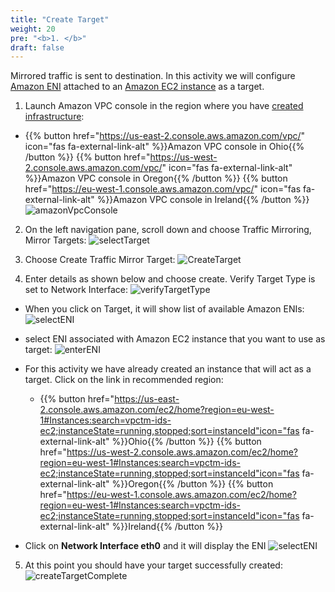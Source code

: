 ```yaml
---
title: "Create Target"
weight: 20
pre: "<b>1. </b>"
draft: false
---
```


Mirrored traffic is sent to destination. In this activity we will configure [Amazon ENI](https://docs.aws.amazon.com/AWSEC2/latest/UserGuide/using-eni.html) attached to an [Amazon EC2 instance](https://docs.aws.amazon.com/AWSEC2/latest/UserGuide/concepts.html) as a target.

1. Launch Amazon VPC console in the region where you have [created infrastructure](/010_prerequisites/createinfra):

  * {{% button href="https://us-east-2.console.aws.amazon.com/vpc/" icon="fas fa-external-link-alt" %}}Amazon VPC console in Ohio{{% /button %}} {{% button href="https://us-west-2.console.aws.amazon.com/vpc/" icon="fas fa-external-link-alt" %}}Amazon VPC console in Oregon{{% /button %}} {{% button href="https://eu-west-1.console.aws.amazon.com/vpc/" icon="fas fa-external-link-alt" %}}Amazon VPC console in Ireland{{% /button %}}
  ![amazonVpcConsole](/images/amazonVpcConsole.png)

2. On the left navigation pane, scroll down and choose Traffic Mirroring, Mirror Targets:
![selectTarget](/images/scrollDownTarget.png)

3. Choose Create Traffic Mirror Target:
![CreateTarget](/images/createTarget.png)

4. Enter details as shown below and choose create. Verify Target Type is set to Network Interface:
![verifyTargetType](/images/verifyTargetType.png)

  * When you click on Target, it will show list of available Amazon ENIs:
  ![selectENI](/images/listENI.png)

  * select ENI associated with Amazon EC2 instance that you want to use as target:
  ![enterENI](/images/enterENI.png)

  * For this activity we have already created an instance that will act as a target. Click on the link in recommended region:

      * {{% button href="https://us-east-2.console.aws.amazon.com/ec2/home?region=eu-west-1#Instances:search=vpctm-ids-ec2;instanceState=running,stopped;sort=instanceId"icon="fas fa-external-link-alt" %}}Ohio{{% /button %}} {{% button href="https://us-west-2.console.aws.amazon.com/ec2/home?region=eu-west-1#Instances:search=vpctm-ids-ec2;instanceState=running,stopped;sort=instanceId"icon="fas fa-external-link-alt" %}}Oregon{{% /button %}} {{% button href="https://eu-west-1.console.aws.amazon.com/ec2/home?region=eu-west-1#Instances:search=vpctm-ids-ec2;instanceState=running,stopped;sort=instanceId"icon="fas fa-external-link-alt" %}}Ireland{{% /button %}}

  * Click on **Network Interface    eth0** and it will display the ENI
  ![selectENI](/images/selectENI.png)

5. At this point you should have your target successfully created:
![createTargetComplete](/images/createTargetComplete.png)
